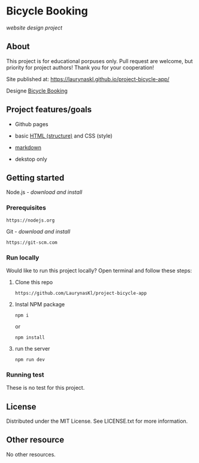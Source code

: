 # Bicycle Booking

_website design project_

## About

This project is for educational porpuses only. Pull request are welcome, but priority for project authors! Thank you for your cooperation!

Site published at: https://laurynaskl.github.io/project-bicycle-app/

Designe [Bicycle Booking](https://dribbble.com/shots/4026998-Home-Page-for-Bicycle-Booking/attachments/10156345?mode=media)

## Project features/goals

- Github pages
- basic [HTML (structure)](https://www.w3schools.com/TAGS/default.asp) and CSS (style)
- [markdown](https://docs.github.com/en/get-started/writing-on-github/getting-started-with-writing-and-formatting-on-github/basic-writing-and-formatting-syntax)

- dekstop only

## Getting started
Node.js - _download and install_

### Prerequisites
```
https://nodejs.org
```

Git - _download and install_

```
https://git-scm.com
```

### Run locally

Would like to run this project locally? Open terminal and follow these steps:

1. Clone this repo

    ```
    https://github.com/LaurynasKl/project-bicycle-app
    ```

2. Instal NPM package
    ```
    npm i
    ```
    or
    ```
    npm install
    ```

3. run the server
    ```
    npm run dev
    ```

### Running test

These is no test for this project.

## License

Distributed under the MIT License. See LICENSE.txt for more information.

## Other resource
No other resources.